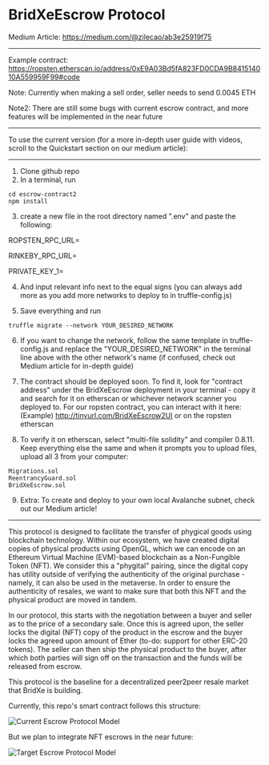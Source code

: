 # BridXeEscrow Protocol

Medium Article: https://medium.com/@zilecao/ab3e25919f75

----

Example contract: https://ropsten.etherscan.io/address/0xE9A03Bd5fA823FD0CDA9B841514010A559959F99#code

Note: Currently when making a sell order, seller needs to send 0.0045 ETH 

Note2: There are still some bugs with current escrow contract, and more features will be implemented in the near future

----

To use the current version (for a more in-depth user guide with videos, scroll to the Quickstart section on our medium article):


----

1. Clone github repo
2. In a terminal, run 

```
cd escrow-contract2
npm install 
```

3. create a new file in the root directory named ".env" and paste the following: 

ROPSTEN_RPC_URL=

RINKEBY_RPC_URL=

PRIVATE_KEY_1=

4. And input relevant info next to the equal signs (you can always add more as you add more networks to deploy to in truffle-config.js)

5. Save everything and run

```
truffle migrate --network YOUR_DESIRED_NETWORK
```

6. If you want to change the network, follow the same template in truffle-config.js and replace the "YOUR_DESIRED_NETWORK" in the terminal line above with the other network's name (if confused, check out Medium article for in-depth guide)

7. The contract should be deployed soon. To find it, look for "contract address" under the BridXeEscrow deployment in your terminal - copy it and search for it on etherscan or whichever network scanner you deployed to. For our ropsten contract, you can interact with it here: (Example) http://tinyurl.com/BridXeEscrow2UI or on the ropsten etherscan

8. To verify it on etherscan, select "multi-file solidity" and compiler 0.8.11. Keep everything else the same and when it prompts you to upload files, upload all 3 from your computer: 

```
Migrations.sol
ReentrancyGuard.sol
BridXeEscrow.sol
```

9. Extra: To create and deploy to your own local Avalanche subnet, check out our Medium article!

----


This protocol is designed to facilitate the transfer of phygical goods using blockchain technology. Within our ecosystem, we have created digital copies of physical products using OpenGL, which we can encode on an Ethereum Virtual Machine (EVM)-based blockchain as a Non-Fungible Token (NFT). We consider this a "phygital" pairing, since the digital copy has utility outside of verifying the authenticity of the original purchase - namely, it can also be used in the metaverse. In order to ensure the authenticity of resales, we want to make sure that both this NFT and the physical product are moved in tandem.

In our protocol, this starts with the negotiation between a buyer and seller as to the price of a secondary sale. Once this is agreed upon, the seller locks the digital (NFT) copy of the product in the escrow and the buyer locks the agreed upon amount of Ether (to-do: support for other ERC-20 tokens). The seller can then ship the physical product to the buyer, after which both parties will sign off on the transaction and the funds will be released from escrow.

This protocol is the baseline for a decentralized peer2peer resale market that BridXe is building. 

Currently, this repo's smart contract follows this structure: 

![Current Escrow Protocol Model](https://i0.wp.com/research.csiro.au/blockchainpatterns/wp-content/uploads/sites/249/2021/09/seq_escrow.png?fit=667%2C843&ssl=1)


But we plan to integrate NFT escrows in the near future:

![Target Escrow Protocol Model](https://uploads-ssl.webflow.com/623554827d9ec206c26f8a15/6299492527b0441981fa3bd8_PhygitalResaleProtocol2.drawio.png)
